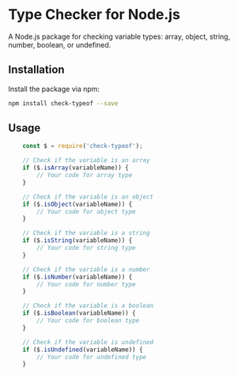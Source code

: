 # Type Checker for Node.js

A Node.js package for checking variable types: array, object, string, number, boolean, or undefined.

## Installation

Install the package via npm:

```bash
npm install check-typeof --save
```

## Usage

```js
    const $ = require('check-typeof');

    // Check if the variable is an array
    if ($.isArray(variableName)) {
        // Your code for array type
    }

    // Check if the variable is an object
    if ($.isObject(variableName)) {
        // Your code for object type
    }

    // Check if the variable is a string
    if ($.isString(variableName)) {
        // Your code for string type
    }

    // Check if the variable is a number
    if ($.isNumber(variableName)) {
        // Your code for number type
    }

    // Check if the variable is a boolean
    if ($.isBoolean(variableName)) {
        // Your code for boolean type
    }

    // Check if the variable is undefined
    if ($.isUndefined(variableName)) {
        // Your code for undefined type
    }

```


